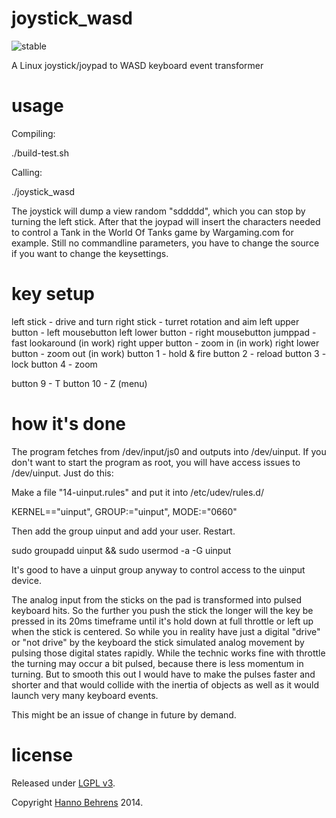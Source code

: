 # joystick_wasd

![stable](http://badges.github.io/stability-badges/dist/stable.svg)

A Linux joystick/joypad to WASD keyboard event transformer

# usage

Compiling: 

./build-test.sh 

Calling: 

./joystick_wasd

The joystick will dump a view random "sddddd", which you can stop by turning the left stick. After that the joypad will insert the characters needed to control a Tank in the World Of Tanks game by Wargaming.com for example. Still no commandline parameters, you have to change the source if you want to change the keysettings. 

# key setup

left stick - drive and turn
right stick - turret rotation and aim
left upper button - left mousebutton
left lower button - right mousebutton
jumppad - fast lookaround (in work)
right upper button - zoom in (in work)
right lower button - zoom out (in work)
button 1 - hold & fire
button 2 - reload
button 3 - lock
button 4 - zoom
 
button 9 - T
button 10 - Z (menu)

# how it's done

The program fetches from /dev/input/js0 and outputs into /dev/uinput. If you don't want to start the program as root, you will have access issues to /dev/uinput. Just do this:

Make a file "14-uinput.rules" and put it into /etc/udev/rules.d/

KERNEL=="uinput", GROUP:="uinput", MODE:="0660"

Then add the group uinput and add your user. Restart.

sudo groupadd uinput && sudo usermod -a -G uinput <USERNAME>

It's good to have a uinput group anyway to control access to the uinput device.

The analog input from the sticks on the pad is transformed into pulsed keyboard hits. So the further you push the stick the longer will the key be pressed in its 20ms timeframe until it's hold down at full throttle or left up when the stick is centered. So while you in reality have just a digital "drive" or "not drive" by the keyboard the stick simulated analog movement by pulsing those digital states rapidly. While the technic works fine with throttle the turning may occur a bit pulsed, because there is less momentum in turning. But to smooth this out I would have to make the pulses faster and shorter and that would collide with the inertia of objects as well as it would launch very many keyboard events. 

This might be an issue of change in future by demand.

# license

Released under [LGPL v3](http://www.gnu.org/copyleft/lesser.html).

Copyright [Hanno Behrens](http://pebbles.schattenlauf.de) 2014.
